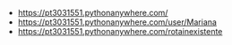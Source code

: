 - https://pt3031551.pythonanywhere.com/
- https://pt3031551.pythonanywhere.com/user/Mariana
- https://pt3031551.pythonanywhere.com/rotainexistente
